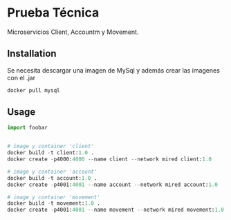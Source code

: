 # Prueba Técnica

Microservicios Client, Accountm y Movement.

## Installation

Se necesita descargar una imagen de MySql y además crear las imagenes con el .jar   

```bash
docker pull mysql
```

## Usage
```python
import foobar


# image y container 'client'
docker build -t client:1.0 .
docker create -p4000:4000 --name client --network mired client:1.0

# image y container 'account'
docker build -t account:1.0 .
docker create -p4001:4001 --name account --network mired account:1.0

# image y container 'movement'
docker build -t movement:1.0 .
docker create -p4001:4001 --name movement --network mired movement:1.0
